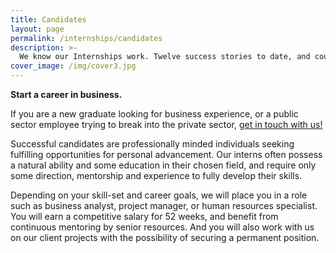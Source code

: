 ```yaml
---
title: Candidates
layout: page
permalink: /internships/candidates
description: >-
  We know our Internships work. Twelve success stories to date, and counting.
cover_image: /img/cover3.jpg
---
```


**Start a career in business.**

If you are a new graduate looking for business experience, or a public sector employee trying to break
into the private sector, [get in touch with us!](/contact)

Successful candidates are professionally minded individuals seeking fulfilling opportunities for
personal advancement. Our interns often possess a natural ability and some education in their chosen
field, and require only some direction, mentorship and experience to fully develop their skills.

Depending on your skill-set and career goals, we will place you in a role such as business analyst,
project manager, or human resources specialist. You will earn a competitive salary for 52 weeks, and
benefit from continuous mentoring by senior resources. And you will also work with us on our client
projects with the possibility of securing a permanent position.
